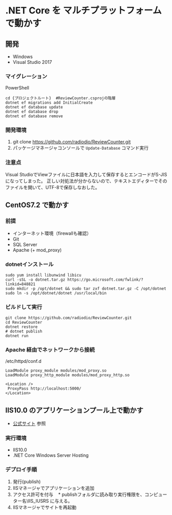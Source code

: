 # .NET Core を マルチプラットフォームで動かす

## 開発
* Windows
* Visual Studio 2017
### マイグレーション
PowerShell

```shell
cd {プロジェクトルート}  #ReviewCounter.csprojの階層
dotnet ef migrations add InitialCreate
dotnet ef database update
dotnet ef database drop
dotnet ef database remove
```

### 開発環境
1. git clone https://github.com/radiodio/ReviewCounter.git
1. パッケージマネージャコンソールで `Update-Database` コマンド実行

### 注意点
Visual StudioでViewファイルに日本語を入力して保存するとエンコードがS-JISになってしまった。
正しい対処法が分からないので、テキストエディターでそのファイルを開いて、UTF-8で保存しなおした。

## CentOS7.2 で動かす
### 前提
* インターネット環境（firewallも確認）
* Git
* SQL Server
* Apache (+ mod_proxy)

### dotnetインストール

```shell
sudo yum install libunwind libicu
curl -sSL -o dotnet.tar.gz https://go.microsoft.com/fwlink/?linkid=848821
sudo mkdir -p /opt/dotnet && sudo tar zxf dotnet.tar.gz -C /opt/dotnet
sudo ln -s /opt/dotnet/dotnet /usr/local/bin
```

### ビルドして実行

```shell
git clone https://github.com/radiodio/ReviewCounter.git
cd ReviewCounter
dotnet restore
# dotnet publish
dotnet run
```

### Apache 経由でネットワークから接続
/etc/httpd/conf.d

```
LoadModule proxy_module modules/mod_proxy.so
LoadModule proxy_http_module modules/mod_proxy_http.so

<Location />
 ProxyPass http://localhost:5000/
</Location>
```

## IIS10.0 のアプリケーションプール上で動かす

* [公式サイト](https://docs.microsoft.com/en-us/aspnet/core/publishing/iis) 参照

### 実行環境
* IIS10.0
* .NET Core Windows Server Hosting

### デプロイ手順
1. 発行(publish)
1. IISマネージャでアプリケーションを追加
1. アクセス許可を付与
    * publishフォルダに読み取り実行権限を、コンピューター名\IIS_IUSRS に与える。
1. IISマネージャでサイトを再起動
